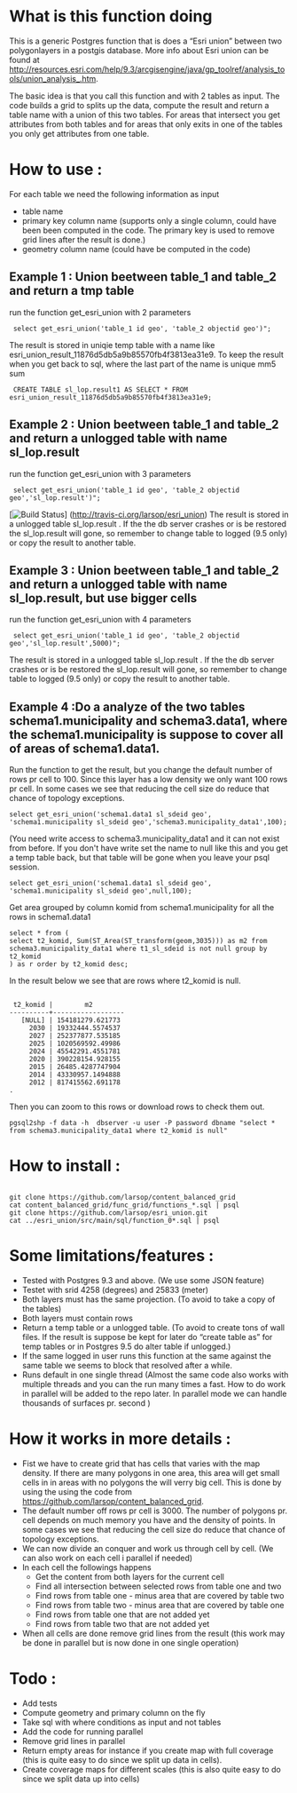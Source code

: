 # What is this function doing

This is a generic Postgres function that is does a “Esri union” between two polygonlayers in a postgis database. More info about Esri union can be found at http://resources.esri.com/help/9.3/arcgisengine/java/gp_toolref/analysis_tools/union_analysis_.htm.

The basic idea is that you call this function and with 2 tables as input. The code builds a grid to splits up the data, compute the result and return a table name with a union of this two tables. For areas that intersect you get attributes from both tables and for areas that only exits in one of the tables you only get attributes from one table.

# How to use :
For each table we need the following information as input 
* table name
* primary key column name (supports only a single column, could have been been computed in the code. The primary key is used to remove grid lines after the result is done.)
* geometry column name (could have be computed in the code)

## Example 1 : Union beetween table_1 and table_2 and return a tmp table
run the function  get_esri_union with 2 parameters
<pre><code> select get_esri_union('table_1 id geo', 'table_2 objectid geo')"; </pre></code>
The result is stored in uniqie temp table with a name like esri_union_result_11876d5db5a9b85570fb4f3813ea31e9. 
To keep the result when you get back to sql, where the last part of the name is unique mm5 sum
<pre><code> CREATE TABLE sl_lop.result1 AS SELECT * FROM  esri_union_result_11876d5db5a9b85570fb4f3813ea31e9; </pre></code>

## Example 2 : Union beetween table_1 and table_2 and return a unlogged table with name sl_lop.result
run the function  get_esri_union with 3 parameters
<pre><code> select get_esri_union('table_1 id geo', 'table_2 objectid geo','sl_lop.result')"; </pre></code>

[![Build Status](https://secure.travis-ci.org/larsop/esri_union.png)]
(http://travis-ci.org/larsop/esri_union)
The result is stored in a unlogged table sl_lop.result . If the the db server crashes or is be restored the  sl_lop.result will gone, so remember to change table to logged (9.5 only) or copy the result to another table.

## Example 3 : Union beetween table_1 and table_2 and return a unlogged table with name sl_lop.result, but use bigger cells
run the function  get_esri_union with 4 parameters
<pre><code> select get_esri_union('table_1 id geo', 'table_2 objectid geo','sl_lop.result',5000)"; </pre></code>
The result is stored in a unlogged table sl_lop.result . If the the db server crashes or is be restored the  sl_lop.result will gone, so remember to change table to logged (9.5 only) or copy the result to another table.

## Example 4 :Do a analyze of the two tables schema1.municipality and schema3.data1, where the schema1.municipality is suppose to cover all of areas of schema1.data1.

Run the function to get the result, but you change the default number of rows pr cell to 100. Since this layer has a low density we only want 100 rows pr cell. In some cases we see that reducing the cell size do reduce that chance of topology exceptions.

<pre><code>select get_esri_union('schema1.data1 sl_sdeid geo', 'schema1.municipality sl_sdeid geo','schema3.municipality_data1',100);</pre></code>
 
(You need write access to schema3.municipality_data1 and it can not exist from before. If you don't have write set the name to null like this and you get a temp table back, but that table will be gone when you leave your psql session.

<pre><code>select get_esri_union('schema1.data1 sl_sdeid geo', 'schema1.municipality sl_sdeid geo',null,100);</pre></code>

Get area grouped by column komid from schema1.municipality for all the rows in schema1.data1

<pre><code>select * from (
select t2_komid, Sum(ST_Area(ST_transform(geom,3035))) as m2 from schema3.municipality_data1 where t1_sl_sdeid is not null group by t2_komid
) as r order by t2_komid desc;
</pre></code>

In the result below we see that are rows where t2_komid is null. 
<pre><code>
 t2_komid |        m2        
----------+------------------
   [NULL] | 154181279.621773
     2030 | 19332444.5574537
     2027 | 252377877.535185
     2025 | 1020569592.49986
     2024 | 45542291.4551781
     2020 | 390228154.928155
     2015 | 26485.4287747904
     2014 | 43330957.1494888
     2012 | 817415562.691178
.
</pre></code>

Then you can zoom to this rows or download rows to check them out.

<pre><code>pgsql2shp -f data -h  dbserver -u user -P password dbname "select * from schema3.municipality_data1 where t2_komid is null"</pre></code>


# How to install :
<pre><code> 
git clone https://github.com/larsop/content_balanced_grid
cat content_balanced_grid/func_grid/functions_*.sql | psql 
git clone https://github.com/larsop/esri_union.git
cat ../esri_union/src/main/sql/function_0*.sql | psql
</pre></code>

# Some limitations/features :
* Tested with Postgres 9.3 and above. (We use some JSON feature)
* Testet with srid 4258 (degrees) and 25833 (meter)
* Both layers must has the same projection. (To avoid to take a copy of the tables)
* Both layers must contain rows
* Return a temp table or a unlogged table. (To avoid to create tons of wall files. If the result is suppose be kept for later do “create table as” for temp tables or in Postgres 9.5 do alter table if unlogged.)
* If the same logged in user runs this function at the same against the same table we seems to block that resolved after a while.
* Runs default in one single thread (Almost the same code also works with multiple threads and you can the run many times a fast. How to do work in parallel will be added to the repo later. In parallel mode we can handle thousands of surfaces pr. second )


# How it works in more details :

* Fist we have to create grid that has cells that varies with the map density. If there are many polygons in one area, this area will get small cells in in areas with no polygons the will verry big cell. This is done by using the using the code from https://github.com/larsop/content_balanced_grid. 
* The default number off rows pr cell is 3000. The number of polygons pr. cell depends on much memory you have and the density of points. In some cases we see that reducing the cell size do reduce that chance of topology exceptions.
* We can now divide an conquer and work us through cell by cell. (We can also work on each cell i parallel if needed)
* In each cell the followings happens
    * Get the content from both layers for the current cell
    * Find all intersection between selected rows from table one and two
    * Find rows from table one - minus area that are covered by table two
    * Find rows from table two - minus area that are covered by table one
    * Find rows from table one that are not added yet
    * Find rows from table two that are not added yet
* When all cells are done remove grid lines from the result (this work may be done in parallel but is now done in one single operation)

 

# Todo :
* Add tests 
* Compute geometry and primary column on the fly
* Take sql with where conditions as input and not tables
* Add the code for running parallel
* Remove grid lines in parallel
* Return empty areas for instance if you create map with full coverage (this is quite easy to do since we split up data in cells).
* Create coverage maps for different scales (this is also quite easy to do since we split data up into cells)  

